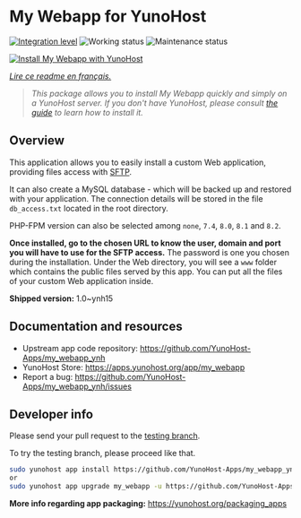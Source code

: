 <!--
N.B.: This README was automatically generated by https://github.com/YunoHost/apps/tree/master/tools/README-generator
It shall NOT be edited by hand.
-->

# My Webapp for YunoHost

[![Integration level](https://dash.yunohost.org/integration/my_webapp.svg)](https://dash.yunohost.org/appci/app/my_webapp) ![Working status](https://ci-apps.yunohost.org/ci/badges/my_webapp.status.svg) ![Maintenance status](https://ci-apps.yunohost.org/ci/badges/my_webapp.maintain.svg)

[![Install My Webapp with YunoHost](https://install-app.yunohost.org/install-with-yunohost.svg)](https://install-app.yunohost.org/?app=my_webapp)

*[Lire ce readme en français.](./README_fr.md)*

> *This package allows you to install My Webapp quickly and simply on a YunoHost server.
If you don't have YunoHost, please consult [the guide](https://yunohost.org/#/install) to learn how to install it.*

## Overview

This application allows you to easily install a custom Web application, providing files access with [SFTP](https://yunohost.org/en/filezilla).

It can also create a MySQL database - which will be backed up and restored with your application. The connection details will be stored in the file `db_access.txt` located in the root directory.

PHP-FPM version can also be selected among `none`, `7.4`, `8.0`, `8.1` and `8.2`.

**Once installed, go to the chosen URL to know the user, domain and port you will have to use for the SFTP access.** The password is one you chosen during the installation. Under the Web directory, you will see a `www` folder which contains the public files served by this app. You can put all the files of your custom Web application inside.


**Shipped version:** 1.0~ynh15
## Documentation and resources

* Upstream app code repository: <https://github.com/YunoHost-Apps/my_webapp_ynh>
* YunoHost Store: <https://apps.yunohost.org/app/my_webapp>
* Report a bug: <https://github.com/YunoHost-Apps/my_webapp_ynh/issues>

## Developer info

Please send your pull request to the [testing branch](https://github.com/YunoHost-Apps/my_webapp_ynh/tree/testing).

To try the testing branch, please proceed like that.

``` bash
sudo yunohost app install https://github.com/YunoHost-Apps/my_webapp_ynh/tree/testing --debug
or
sudo yunohost app upgrade my_webapp -u https://github.com/YunoHost-Apps/my_webapp_ynh/tree/testing --debug
```

**More info regarding app packaging:** <https://yunohost.org/packaging_apps>
